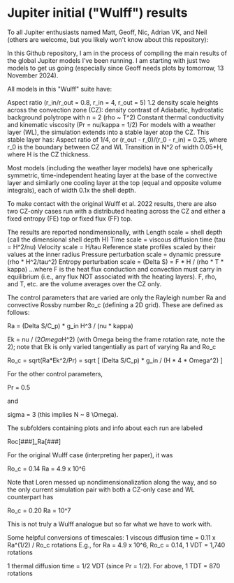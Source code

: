 # Jupiter initial ("Wulff") results

To all Jupiter enthusiasts named Matt, Geoff, Nic, Adrian VK, and Neil (others are welcome, but you likely won't know about this repository):

In this Github repository, I am in the process of compiling the main results of the global Jupiter models I’ve been running. I am starting with just two models to get us going (especially since Geoff needs plots by tomorrow, 13 November 2024). 

All models in this "Wulff" suite have:

Aspect ratio (r_in/r_out = 0.8, r_in = 4, r_out = 5)
1.2 density scale heights across the convection zone (CZ): density contrast of 
Adiabatic, hydrostatic background polytrope with n = 2 (rho ~ T^2)
Constant thermal conductivity and kinematic viscosity (Pr = nu/kappa = 1/2)
For models with a weather layer (WL), the simulation extends into a stable layer atop the CZ. This stable layer has:
Aspect ratio of 1/4, or (r_out - r_0)/(r_0 - r_in) = 0.25, where r_0 is the boundary between CZ and WL
Transition in N^2 of width 0.05*H, where H is the CZ thickness. 

Most models (including the weather layer models) have one spherically symmetric, time-independent heating layer at the base of the convective layer and similarly one cooling layer at the top (equal and opposite volume integrals), each of width 0.1x the shell depth. 

To make contact with the original Wulff et al. 2022 results, there are also two CZ-only cases run with a distributed heating across the CZ and either a fixed entropy (FE) top or fixed flux (FF) top. 

The results are reported nondimensionally, with 
Length scale = shell depth (call the dimensional shell depth H)
Time scale = viscous diffusion time (tau = H^2/nu)
Velocity scale = H/tau
Reference state profiles scaled by their values at the inner radius
Pressure perturbation scale = dynamic pressure (rho * H^2/tau^2)
Entropy perturbation scale = (Delta S) = F * H / (rho * T * kappa)
…where F is the heat flux conduction and convection must carry in equilibrium (i.e., any flux NOT associated with the heating layers). F, rho, and T, etc. are the volume averages over the CZ only. 

The control parameters that are varied are only the Rayleigh number Ra and convective Rossby number Ro_c (defining a 2D grid). These are defined as follows:

Ra = (Delta S/C_p) * g_in H^3 / (nu * kappa)

Ek = nu / (2*Omega*H^2) (with Omega being the frame rotation rate, note the 2); note that Ek is only varied tangentially as part of varying Ra and Ro_c

Ro_c = sqrt(Ra*Ek^2/Pr) = sqrt [ (Delta S/C_p) * g_in / (H * 4 * Omega^2)  ]

For the other control parameters,

Pr = 0.5

and

sigma = 3 (this implies N ~ 8 \Omega). 

The subfolders containing plots and info about each run are labeled

Roc[###]_Ra[###]

For the original Wulff case (interpreting her paper), it was 

Ro_c = 0.14
Ra = 4.9 x 10^6

Note that Loren messed up nondimensionalization along the way, and so the only current simulation pair with both a CZ-only case and WL counterpart has

Ro_c = 0.20
Ra = 10^7

This is not truly a Wulff analogue but so far what we have to work with. 

Some helpful conversions of timescales:
1 viscous diffusion time = 0.11 x Ra^(1/2) / Ro_c rotations
E.g., for Ra = 4.9 x 10^6, Ro_c = 0.14, 1 VDT = 1,740 rotations

1 thermal diffusion time = 1/2 VDT (since Pr = 1/2). For above, 1 TDT = 870 rotations
